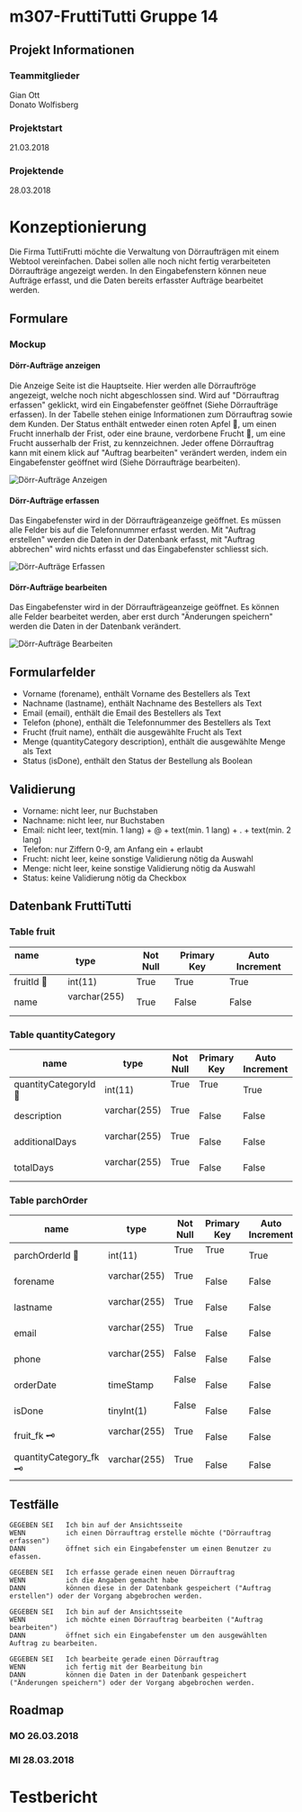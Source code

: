 # m307-FruttiTutti Gruppe 14
## Projekt Informationen
### Teammitglieder
Gian Ott   
Donato Wolfisberg   

### Projektstart   
21.03.2018   

### Projektende    
28.03.2018   

# Konzeptionierung
Die Firma TuttiFrutti möchte die Verwaltung von Dörraufträgen mit einem Webtool vereinfachen. Dabei sollen alle noch nicht fertig verarbeiteten Dörraufträge angezeigt werden. In den Eingabefenstern können neue Aufträge erfasst, und die Daten bereits erfasster Aufträge bearbeitet werden. 

## Formulare
### Mockup
#### Dörr-Aufträge anzeigen
Die Anzeige Seite ist die Hauptseite. Hier werden alle Dörrauftröge angezeigt, welche noch nicht abgeschlossen sind. Wird auf "Dörrauftrag erfassen" geklickt, wird ein Eingabefenster geöffnet (Siehe Dörraufträge erfassen). In der Tabelle stehen einige Informationen zum Dörrauftrag sowie dem Kunden. Der Status enthält entweder einen roten Apfel 🍎, um einen Frucht innerhalb der Frist, oder eine braune, verdorbene Frucht 🥔, um eine Frucht ausserhalb der Frist, zu kennzeichnen. Jeder offene Dörrauftrag kann mit einem klick auf "Auftrag bearbeiten" verändert werden, indem ein Eingabefenster geöffnet wird (Siehe Dörraufträge bearbeiten). 

![Dörr-Aufträge Anzeigen](/images/anzeigen.jpg)

#### Dörr-Aufträge erfassen
Das Eingabefenster wird in der Dörraufträgeanzeige geöffnet. Es müssen alle Felder bis auf die Telefonnummer erfasst werden. Mit "Auftrag erstellen" werden die Daten in der Datenbank erfasst, mit "Auftrag abbrechen" wird nichts erfasst und das Eingabefenster schliesst sich.

![Dörr-Aufträge Erfassen](/images/erfassen.jpg)

#### Dörr-Aufträge bearbeiten
Das Eingabefenster wird in der Dörraufträgeanzeige geöffnet. Es können alle Felder bearbeitet werden, aber erst durch "Änderungen speichern" werden die Daten in der Datenbank verändert.

![Dörr-Aufträge Bearbeiten](/images/bearbeiten.jpg)

## Formularfelder
* Vorname (forename), enthält Vorname des Bestellers als Text
* Nachname (lastname), enthält Nachname des Bestellers als Text
* Email (email), enthält die Email des Bestellers als Text
* Telefon (phone), enthält die Telefonnummer des Bestellers als Text
* Frucht (fruit name), enthält die ausgewählte Frucht als Text
* Menge (quantityCategory description), enthält die ausgewählte Menge als Text
* Status (isDone), enthält den Status der Bestellung als Boolean
  
## Validierung
* Vorname: nicht leer, nur Buchstaben
* Nachname: nicht leer, nur Buchstaben
* Email: nicht leer, text(min. 1 lang) + @ + text(min. 1 lang) + . + text(min. 2 lang)
* Telefon: nur Ziffern 0-9, am Anfang ein + erlaubt
* Frucht: nicht leer, keine sonstige Validierung nötig da Auswahl
* Menge: nicht leer, keine sonstige Validierung nötig da Auswahl
* Status: keine Validierung nötig da Checkbox
  
## Datenbank FruttiTutti
### Table fruit
| name                   | type           | Not Null  | Primary Key   | Auto Increment  |
| ---------------------- |----------------| --------- | ------------- | --------------- |
| fruitId 🔑             | int(11)        | True      | True          | True            |
| name                   | varchar(255)   | True      | False         | False           |


### Table quantityCategory
| name                   | type           | Not Null  | Primary Key   | Auto Increment  |
| ---------------------- |----------------| --------- | ------------- | --------------- |
| quantityCategoryId 🔑  | int(11)        | True      | True          | True            |
| description            | varchar(255)   | True      | False         | False           |
| additionalDays         | varchar(255)   | True      | False         | False           |
| totalDays              | varchar(255)   | True      | False         | False           |

### Table parchOrder
| name                   | type           | Not Null  | Primary Key   | Auto Increment  |
| ---------------------- |----------------| --------- | ------------- | --------------- |
| parchOrderId 🔑        | int(11)        | True      | True          | True            |
| forename               | varchar(255)   | True      | False         | False           |
| lastname               | varchar(255)   | True      | False         | False           |
| email                  | varchar(255)   | True      | False         | False           |
| phone                  | varchar(255)   | False     | False         | False           |
| orderDate              | timeStamp      | False     | False         | False           |
| isDone                 | tinyInt(1)     | False     | False         | False           |
| fruit_fk 🗝            | varchar(255)   | True      | False         | False           |
| quantityCategory_fk 🗝 | varchar(255)   | True      | False         | False           |

## Testfälle
```
GEGEBEN SEI   Ich bin auf der Ansichtsseite
WENN          ich einen Dörrauftrag erstelle möchte ("Dörrauftrag erfassen")
DANN          öffnet sich ein Eingabefenster um einen Benutzer zu efassen.
```

```
GEGEBEN SEI   Ich erfasse gerade einen neuen Dörrauftrag
WENN          ich die Angaben gemacht habe
DANN          können diese in der Datenbank gespeichert ("Auftrag erstellen") oder der Vorgang abgebrochen werden.
```

```
GEGEBEN SEI   Ich bin auf der Ansichtsseite
WENN          ich möchte einen Dörrauftrag bearbeiten ("Auftrag bearbeiten")
DANN          öffnet sich ein Eingabefenster um den ausgewählten Auftrag zu bearbeiten.
```

```
GEGEBEN SEI   Ich bearbeite gerade einen Dörrauftrag
WENN          ich fertig mit der Bearbeitung bin
DANN          können die Daten in der Datenbank gespeichert ("Änderungen speichern") oder der Vorgang abgebrochen werden.
```

## Roadmap
### MO 26.03.2018

### MI 28.03.2018

# Testbericht

